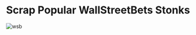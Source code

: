 # Scrap Popular WallStreetBets Stonks 

![wsb 
](https://github.com/ankurv37/WallStreetBets/blob/master/wsb.PNG )